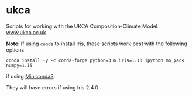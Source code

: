# ukca
Scripts for working with the UKCA Composition-Climate Model: www.ukca.ac.uk

**Note**: If using `conda` to install Iris, these scripts work best with the following options

    conda install -y -c conda-forge python=3.6 iris=1.13 ipython mo_pack numpy=1.15

if using [Miniconda3](https://repo.continuum.io/miniconda/Miniconda3-latest-Linux-x86_64.sh).

They will have errors if using Iris 2.4.0.